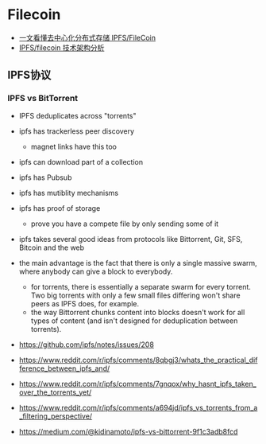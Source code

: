 # Filecoin

* [一文看懂去中心化分布式存储 IPFS/FileCoin](https://mp.weixin.qq.com/s/sbZ_f8Q5jmkO8YHIijQJqQ)
* [IPFS/filecoin 技术架构分析](https://www.jianshu.com/c/06ddad58490f)

## IPFS协议

### IPFS vs BitTorrent
+ IPFS deduplicates across "torrents"
+ ipfs has trackerless peer discovery
    * magnet links have this too
+ ipfs can download part of a collection
+ ipfs has Pubsub
+ ipfs has mutiblity mechanisms
+ ipfs has proof of storage
    *  prove you have a compete file by only sending some of it
+ ipfs takes several good ideas from protocols like Bittorrent, Git, SFS, Bitcoin and the web
+ the main advantage is the fact that there is only a single massive swarm, where anybody can give a block to everybody.
    * for torrents, there is essentially a separate swarm for every torrent. Two big torrents with only a few small files differing won't share peers as IPFS does, for example.
    * the way Bittorrent chunks content into blocks doesn't work for all types of content (and isn't designed for deduplication between torrents).


+ https://github.com/ipfs/notes/issues/208
+ https://www.reddit.com/r/ipfs/comments/8qbgj3/whats_the_practical_difference_between_ipfs_and/
+ https://www.reddit.com/r/ipfs/comments/7gnqox/why_hasnt_ipfs_taken_over_the_torrents_yet/
+ https://www.reddit.com/r/ipfs/comments/a694jd/ipfs_vs_torrents_from_a_filtering_perspective/
+ https://medium.com/@kidinamoto/ipfs-vs-bittorrent-9f1c3adb8fcd
